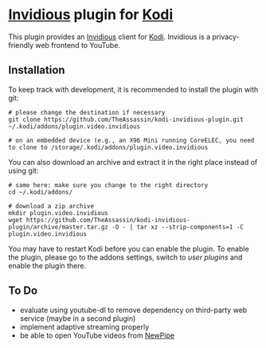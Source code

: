 # [Invidious](https://invidio.us) plugin for [Kodi](https://kodi.tv)

This plugin provides an [Invidious](https://invidio.us) client for [Kodi](https://kodi.tv). Invidious is a privacy-friendly web frontend to YouTube.


## Installation

To keep track with development, it is recommended to install the plugin with git:

```shell script
# please change the destination if necessary
git clone https://github.com/TheAssassin/kodi-invidious-plugin.git ~/.kodi/addons/plugin.video.invidious

# on an embedded device (e.g., an X96 Mini running CoreELEC, you need to clone to /storage/.kodi/addons/plugin.video.invidious
```

You can also download an archive and extract it in the right place instead of using git:

```shell script
# same here: make sure you change to the right directory
cd ~/.kodi/addons/

# download a zip archive
mkdir plugin.video.invidious
wget https://github.com/TheAssassin/kodi-invidious-plugin/archive/master.tar.gz -O - | tar xz --strip-components=1 -C plugin.video.invidious
```

You may have to restart Kodi before you can enable the plugin. To enable the plugin, please go to the addons settings, switch to *user plugins* and enable the plugin there.


## To Do

- evaluate using youtube-dl to remove dependency on third-party web service (maybe in a second plugin)
- implement adaptive streaming properly
- be able to open YouTube videos from [NewPipe](https://newpipe.net)
